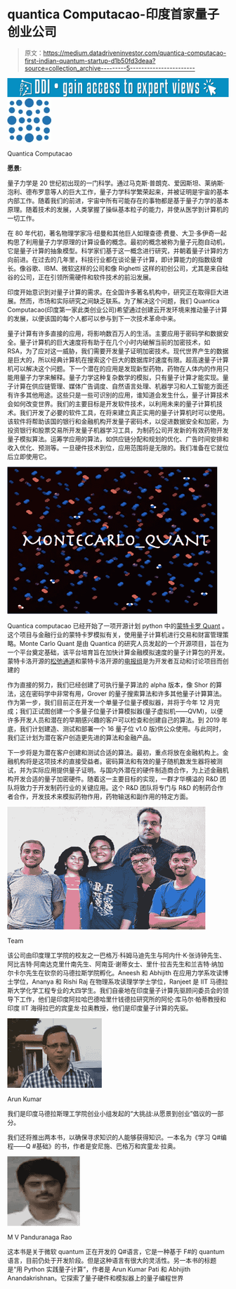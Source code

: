 # quantica Computacao-印度首家量子创业公司

> 原文：<https://medium.datadriveninvestor.com/quantica-computacao-first-indian-quantum-startup-d1b50fd3deaa?source=collection_archive---------5----------------------->

[![](img/376ae34b1e8c527180eb516844cecb80.png)](http://www.track.datadriveninvestor.com/1B9E)![](img/3539a3372baf55ea8eca50aa38b84d72.png)

Quantica Computacao

**愿景:**

量子力学是 20 世纪初出现的一门科学。通过马克斯·普朗克、爱因斯坦、莱纳斯·泡利、德布罗意等人的巨大工作，量子力学科学繁荣起来，并被证明是宇宙的基本内部工作。随着我们的前进，宇宙中所有可能存在的事物都是基于量子力学的基本原理。随着技术的发展，人类掌握了操纵基本粒子的能力，并使从医学到计算机的一切工作。

在 80 年代初，著名物理学家冯·纽曼和其他巨人如理查德·费曼、大卫·多伊奇一起构思了利用量子力学原理的计算设备的概念。最初的概念被称为量子元胞自动机，它是量子计算的抽象模型。科学家们基于这一概念进行研究，并朝着量子计算的方向前进。在过去的几年里，科技行业都在谈论量子计算，即计算能力的指数级增长。像谷歌、IBM、微软这样的公司和像 Righetti 这样的初创公司，尤其是来自硅谷的公司，正在引领所需硬件和软件技术的前沿发展。

印度开始意识到对量子计算的需求。在全国许多著名机构中，研究正在取得巨大进展。然而，市场和实际研究之间缺乏联系。为了解决这个问题，我们 Quantica Computacao(印度第一家此类创业公司)希望通过创建云开发环境来推动量子计算的发展，以便该国的每个人都可以参与到下一次技术革命中来。

量子计算有许多直接的应用，将影响数百万人的生活。主要应用于密码学和数据安全。量子计算机的巨大速度将有助于在几个小时内破解当前的加密技术，如 RSA，为了应对这一威胁，我们需要开发量子证明加密技术。现代世界产生的数据是巨大的，所以经典计算机在搜索这个巨大的数据库时速度有限。超高速量子计算机可以解决这个问题。下一个潜在的应用是发现新型药物，药物在人体内的作用只能用量子力学来解释。量子力学这种复杂数学的模拟，只有量子计算才能实现。量子计算在供应链管理、媒体广告调度、自然语言处理、机器学习和人工智能方面还有许多其他用途。这些只是一些可识别的应用，谁知道会发生什么，量子计算技术会如何改变世界。我们的主要目标是开发软件技术，以利用未来的量子计算机技术。我们开发了必要的软件工具，在将来建立真正实用的量子计算机时可以使用。该软件将帮助该国的银行和金融机构开发量子密码术，以促进数据安全和加密，为投资银行和股票交易所开发量子机器学习工具，为制药公司开发新的有效药物开发量子模拟算法。运筹学应用的算法，如供应链分配和规划的优化、广告时间安排和收入优化、预测等。一旦硬件技术到位，应用范围将是无限的。我们准备在它就位后立即使用它。

![](img/912ae9478f7bff05851a5a6a0f3913bc.png)

Quantica computacao 已经开始了一项开源计划 python 中的[蒙特卡罗 Quant](https://github.com/bhagvank/Montecarlo_Quant) 。这个项目与金融行业的蒙特卡罗模拟有关，使用量子计算机进行交易和财富管理策略。Monte Carlo Quant 是由 Quantica 的研究人员发起的一个开源项目，旨在为一个平台奠定基础，该平台培育旨在加快计算金融模拟速度的量子计算包的开发。蒙特卡洛开源的[松弛通道](https://goo.gl/iM29fH)和蒙特卡洛开源的[电报组](https://t.me/joinchat/KisuQBYtJbinYm5tBytOTw)是为开发者互动和讨论项目而创建的

作为直接的努力，我们已经创建了可执行量子算法的 alpha 版本，像 Shor 的算法，这在密码学中非常有用，Grover 的量子搜索算法和许多其他量子计算算法。作为第一步，我们目前正在开发一个单量子位量子模拟器，并将于今年 12 月完成；我们正试图创建一个多量子位量子计算模拟器(量子虚拟机——QVM)，以便许多开发人员和潜在的早期感兴趣的客户可以检查和创建自己的算法。到 2019 年底，我们计划建造、测试和部署一个 16 量子位 v1.0 版)供公众使用。与此同时，我们正计划为潜在客户创造更先进的算法和金融产品。

下一步将是为潜在客户创建和测试合适的算法。最初，重点将放在金融机构上。金融机构将是这项技术的直接受益者。密码算法和有效的量子随机数发生器将被测试，并为实际应用提供量子证明。与国内外潜在的硬件制造商合作，为上述金融机构开发合适的量子加密硬件。随着这一主要目标的实现，一群才华横溢的 R&D 团队将致力于开发制药行业的关键应用。这个 R&D 团队将专门与 R&D 的制药合作者合作，开发技术来模拟药物作用，药物输送和副作用的特定方面。

![](img/d54b9e7234002e17efb216daaff20f6d.png)

Team

该公司由印度理工学院的校友之一巴格万·科姆马迪先生与阿内什·K·张诗钟先生、阿比吉特·阿南达克里什南先生、阿南亚·谢蒂女士、里什·拉吉先生和兰吉特·纳加尔卡尔先生在钦奈的马德拉斯学院孵化。Aneesh 和 Abhijith 在应用力学系攻读博士学位，Ananya 和 Rishi Raj 在物理系攻读理学学士学位，Ranjeet 是 IIT 马德拉斯大学化学工程专业的大四学生。我们自豪地在印度量子计算先驱顾问委员会的领导下工作，他们是印度阿拉哈巴德哈里什钱德拉研究所的阿伦·库马尔·帕蒂教授和印度 IIT 海得拉巴的宾童龙·拉奥教授，他们是印度量子计算的先驱。

![](img/2b82ca4e3402d14dee31762440fdea12.png)

Arun Kumar

我们是印度马德拉斯理工学院创业小组发起的“大挑战:从愿景到创业”倡议的一部分。

我们还将推出两本书，以确保寻求知识的人能够获得知识。一本名为《学习 Q#编程——Q #基础》的书，作者是安尼施、巴格万和宾童龙·拉奥。

![](img/635e1bedbb33074750c6330dd980eb5c.png)

M V Panduranaga Rao

这本书是关于微软 quantum 正在开发的 Q#语言，它是一种基于 F#的 quantum 语言，目前仍处于开发阶段。但是这种语言有很大的灵活性。另一本书的标题是“用 Python 实践量子计算”，作者是 Arun Kumar Pati 和 Abhijith Anandakrishnan。它探索了量子硬件和模拟器上的量子编程世界